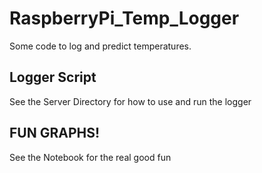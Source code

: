 # RaspberryPi_Temp_Logger
Some code to log and predict temperatures.

## Logger Script
See the Server Directory for how to use and run the logger

## FUN GRAPHS!
See the Notebook for the real good fun